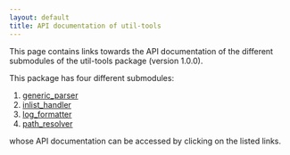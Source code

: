 ```yaml
---
layout: default
title: API documentation of util-tools
---
```


This page contains links towards the API documentation of the different submodules of the util-tools package (version 1.0.0).

This package has four different submodules:

1. [generic_parser](./generic_parser/index.md)
2. [inlist_handler](./inlist_handler/index.md)
3. [log_formatter](./log_formatter/index.md)
4. [path_resolver](./path_resolver/index.md)

whose API documentation can be accessed by clicking on the listed links.
